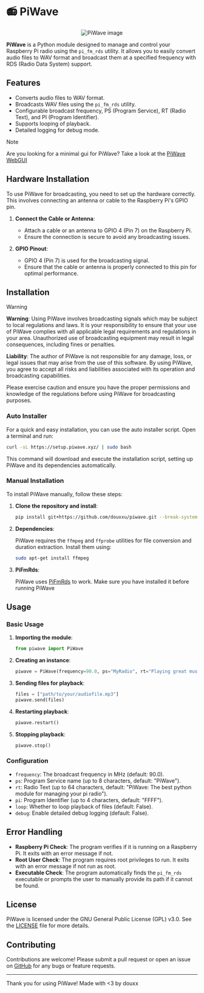 # 📻 PiWave

<div align=center>

![PiWave image](https://piwave.xyz/static/img/logo.png)

</div>


**PiWave** is a Python module designed to manage and control your Raspberry Pi radio using the `pi_fm_rds` utility. It allows you to easily convert audio files to WAV format and broadcast them at a specified frequency with RDS (Radio Data System) support.

## Features

- Converts audio files to WAV format.
- Broadcasts WAV files using the `pi_fm_rds` utility.
- Configurable broadcast frequency, PS (Program Service), RT (Radio Text), and PI (Program Identifier).
- Supports looping of playback.
- Detailed logging for debug mode.

> [!NOTE]
> Are you looking for a minimal gui for PiWave?
> Take a look at the [PiWave WebGUI](https://github.com/douxxu/piwave-webgui)

## Hardware Installation

To use PiWave for broadcasting, you need to set up the hardware correctly. This involves connecting an antenna or cable to the Raspberry Pi's GPIO pin.

1. **Connect the Cable or Antenna**:
    - Attach a cable or an antenna to GPIO 4 (Pin 7) on the Raspberry Pi.
    - Ensure the connection is secure to avoid any broadcasting issues.

2. **GPIO Pinout**:
    - GPIO 4 (Pin 7) is used for the broadcasting signal.
    - Ensure that the cable or antenna is properly connected to this pin for optimal performance.

## Installation

> [!WARNING]
> **Warning**: Using PiWave involves broadcasting signals which may be subject to local regulations and laws. It is your responsibility to ensure that your use of PiWave complies with all applicable legal requirements and regulations in your area. Unauthorized use of broadcasting equipment may result in legal consequences, including fines or penalties.
>
> **Liability**: The author of PiWave is not responsible for any damage, loss, or legal issues that may arise from the use of this software. By using PiWave, you agree to accept all risks and liabilities associated with its operation and broadcasting capabilities.
>
> Please exercise caution and ensure you have the proper permissions and knowledge of the regulations before using PiWave for broadcasting purposes.

### Auto Installer

For a quick and easy installation, you can use the auto installer script. Open a terminal and run:

```bash
curl -sL https://setup.piwave.xyz/ | sudo bash
```

This command will download and execute the installation script, setting up PiWave and its dependencies automatically.

### Manual Installation

To install PiWave manually, follow these steps:

1. **Clone the repository and install**:

    ```bash
    pip install git+https://github.com/douxxu/piwave.git --break-system-packages
    ```

2. **Dependencies**:

    PiWave requires the `ffmpeg` and `ffprobe` utilities for file conversion and duration extraction. Install them using:

    ```bash
    sudo apt-get install ffmpeg
    ```
3. **PiFmRds**:

   PiWave uses [PiFmRds](https://github.com/ChristopheJacquet/PiFmRds) to work. Make sure you have installed it before running PiWave

## Usage

### Basic Usage

1. **Importing the module**:

    ```python
    from piwave import PiWave
    ```

2. **Creating an instance**:

    ```python
    piwave = PiWave(frequency=90.0, ps="MyRadio", rt="Playing great music", pi="ABCD", loop=True, debug=True)
    ```

3. **Sending files for playback**:

    ```python
    files = ["path/to/your/audiofile.mp3"]
    piwave.send(files)
    ```

4. **Restarting playback**:

    ```python
    piwave.restart()
    ```

5. **Stopping playback**:

    ```python
    piwave.stop()
    ```

### Configuration

- `frequency`: The broadcast frequency in MHz (default: 90.0).
- `ps`: Program Service name (up to 8 characters, default: "PiWave").
- `rt`: Radio Text (up to 64 characters, default: "PiWave: The best python module for managing your pi radio").
- `pi`: Program Identifier (up to 4 characters, default: "FFFF").
- `loop`: Whether to loop playback of files (default: False).
- `debug`: Enable detailed debug logging (default: False).

## Error Handling

- **Raspberry Pi Check**: The program verifies if it is running on a Raspberry Pi. It exits with an error message if not.
- **Root User Check**: The program requires root privileges to run. It exits with an error message if not run as root.
- **Executable Check**: The program automatically finds the `pi_fm_rds` executable or prompts the user to manually provide its path if it cannot be found.

## License

PiWave is licensed under the GNU General Public License (GPL) v3.0. See the [LICENSE](LICENSE) file for more details.

## Contributing

Contributions are welcome! Please submit a pull request or open an issue on [GitHub](https://github.com/douxxu/piwave/issues) for any bugs or feature requests.

---

Thank you for using PiWave!
Made with <3 by douxx
